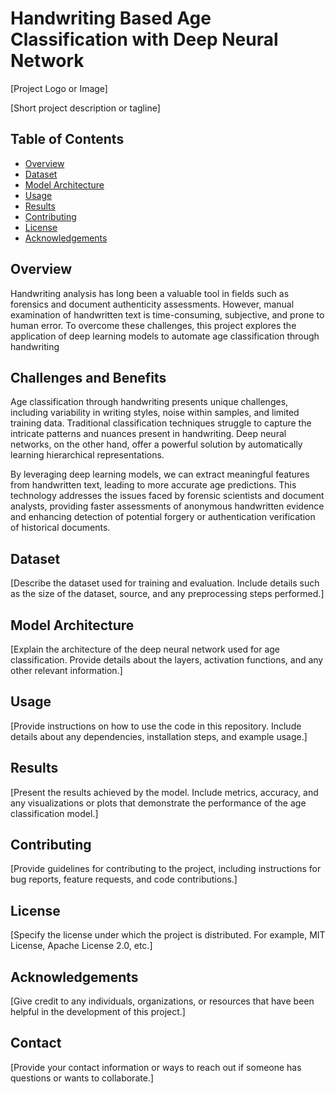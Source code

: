 # Handwriting Based Age Classification with Deep Neural Network

[Project Logo or Image]

[Short project description or tagline]

## Table of Contents
- [Overview](#overview)
- [Dataset](#dataset)
- [Model Architecture](#model-architecture)
- [Usage](#usage)
- [Results](#results)
- [Contributing](#contributing)
- [License](#license)
- [Acknowledgements](#acknowledgements)

## Overview
Handwriting analysis has long been a valuable tool in fields such as forensics and document authenticity assessments. However, manual examination of handwritten text is time-consuming, subjective, and prone to human error. To overcome these challenges, this project explores the application of deep learning models to automate age classification through handwriting

## Challenges and Benefits
Age classification through handwriting presents unique challenges, including variability in writing styles, noise within samples, and limited training data. Traditional classification techniques struggle to capture the intricate patterns and nuances present in handwriting. Deep neural networks, on the other hand, offer a powerful solution by automatically learning hierarchical representations.

By leveraging deep learning models, we can extract meaningful features from handwritten text, leading to more accurate age predictions. This technology addresses the issues faced by forensic scientists and document analysts, providing faster assessments of anonymous handwritten evidence and enhancing detection of potential forgery or authentication verification of historical documents.

## Dataset
[Describe the dataset used for training and evaluation. Include details such as the size of the dataset, source, and any preprocessing steps performed.]

## Model Architecture
[Explain the architecture of the deep neural network used for age classification. Provide details about the layers, activation functions, and any other relevant information.]

## Usage
[Provide instructions on how to use the code in this repository. Include details about any dependencies, installation steps, and example usage.]

## Results
[Present the results achieved by the model. Include metrics, accuracy, and any visualizations or plots that demonstrate the performance of the age classification model.]

## Contributing
[Provide guidelines for contributing to the project, including instructions for bug reports, feature requests, and code contributions.]

## License
[Specify the license under which the project is distributed. For example, MIT License, Apache License 2.0, etc.]

## Acknowledgements
[Give credit to any individuals, organizations, or resources that have been helpful in the development of this project.]

## Contact
[Provide your contact information or ways to reach out if someone has questions or wants to collaborate.]
